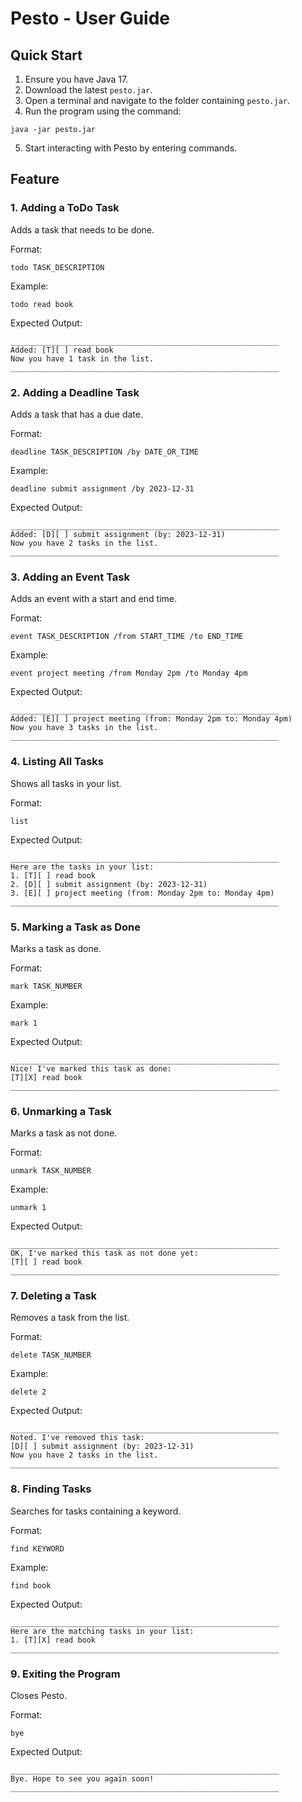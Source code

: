 # Pesto - User Guide


## Quick Start

1. Ensure you have Java 17.
2. Download the latest `pesto.jar`.
3. Open a terminal and navigate to the folder containing `pesto.jar`.
4. Run the program using the command:

```angular2html
java -jar pesto.jar
```
5. Start interacting with Pesto by entering commands.


## Feature
### 1. Adding a ToDo Task
Adds a task that needs to be done.

Format:
```angular2html
todo TASK_DESCRIPTION
```
Example:
```angular2html
todo read book
```
Expected Output: 
```angular2html
____________________________________________________________
Added: [T][ ] read book
Now you have 1 task in the list.
____________________________________________________________
```
### 2. Adding a Deadline Task
Adds a task that has a due date.

Format:
```angular2html
deadline TASK_DESCRIPTION /by DATE_OR_TIME
```
Example:
```angular2html
deadline submit assignment /by 2023-12-31
```
Expected Output:
```angular2html
____________________________________________________________
Added: [D][ ] submit assignment (by: 2023-12-31)
Now you have 2 tasks in the list.
____________________________________________________________
```
### 3. Adding an Event Task
Adds an event with a start and end time.

Format:
```angular2html
event TASK_DESCRIPTION /from START_TIME /to END_TIME
```
Example:
```angular2html
event project meeting /from Monday 2pm /to Monday 4pm
```
Expected Output:
```angular2html
____________________________________________________________
Added: [E][ ] project meeting (from: Monday 2pm to: Monday 4pm)
Now you have 3 tasks in the list.
____________________________________________________________
```
### 4. Listing All Tasks
Shows all tasks in your list.

Format:
```angular2html
list
```
Expected Output:
```angular2html
____________________________________________________________
Here are the tasks in your list:
1. [T][ ] read book
2. [D][ ] submit assignment (by: 2023-12-31)
3. [E][ ] project meeting (from: Monday 2pm to: Monday 4pm)
____________________________________________________________
```
### 5. Marking a Task as Done
Marks a task as done.

Format:
```angular2html
mark TASK_NUMBER
```
Example:
```angular2html
mark 1
```
Expected Output:
```angular2html
____________________________________________________________
Nice! I've marked this task as done:
[T][X] read book
____________________________________________________________
```
### 6. Unmarking a Task
Marks a task as not done.

Format:
```angular2html
unmark TASK_NUMBER
```
Example:
```angular2html
unmark 1
```
Expected Output:
```angular2html
____________________________________________________________
OK, I've marked this task as not done yet:
[T][ ] read book
____________________________________________________________
```
### 7. Deleting a Task
Removes a task from the list.

Format:
```angular2html
delete TASK_NUMBER
```
Example:
```angular2html
delete 2
```
Expected Output:
```angular2html
____________________________________________________________
Noted. I've removed this task:
[D][ ] submit assignment (by: 2023-12-31)
Now you have 2 tasks in the list.
____________________________________________________________
```
### 8. Finding Tasks
Searches for tasks containing a keyword.

Format:
```angular2html
find KEYWORD
```
Example:
```angular2html
find book
```
Expected Output:
```angular2html
____________________________________________________________
Here are the matching tasks in your list:
1. [T][X] read book
____________________________________________________________
```
### 9. Exiting the Program
Closes Pesto.

Format:
```angular2html
bye
```
Expected Output:
```angular2html
____________________________________________________________
Bye. Hope to see you again soon!
____________________________________________________________
```
